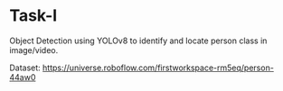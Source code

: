 # Task-I
Object Detection using YOLOv8 to identify and locate person class in image/video.

Dataset: https://universe.roboflow.com/firstworkspace-rm5eq/person-44aw0

